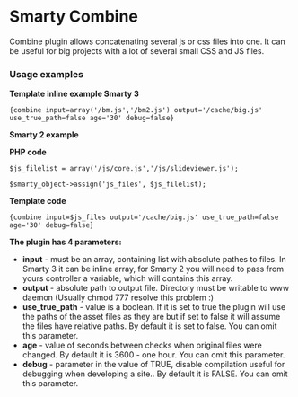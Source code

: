 Smarty Combine
==============

Combine plugin allows concatenating several js or css files into one. 
It can be useful for big projects with a lot of several small CSS and JS files.

### Usage examples

**Template inline example Smarty 3**

```{combine input=array('/bm.js','/bm2.js') output='/cache/big.js' use_true_path=false age='30' debug=false}```

**Smarty 2 example**

**PHP code**

```$js_filelist = array('/js/core.js','/js/slideviewer.js');```

```$smarty_object->assign('js_files', $js_filelist);```

**Template code**

```{combine input=$js_files output='/cache/big.js' use_true_path=false age='30' debug=false}```

**The plugin has 4 parameters:**
* **input** - must be an array, containing list with absolute pathes to files. In Smarty 3 it can be inline array, for Smarty 2 you will need to pass from yours controller a variable, which will contains this array.
* **output** - absolute path to output file. Directory must be writable to www daemon (Usually chmod 777 resolve this problem :)
* **use_true_path** - value is a boolean. If it is set to true the plugin will use the paths of the asset files as they are but if set to false it will assume the files have relative paths. By default it is set to false. You can omit this parameter.
* **age** - value of seconds between checks when original files were changed. By default it is 3600 - one hour. You can omit this parameter.
* **debug** - parameter in the value of TRUE, disable compilation useful for debugging when developing a site.. By default it is FALSE. You can omit this parameter.

